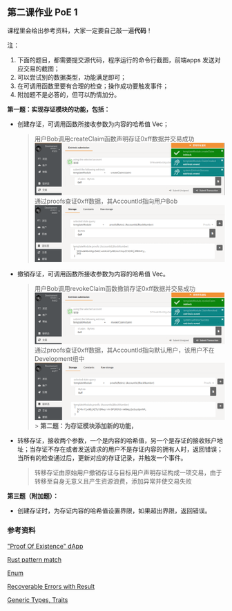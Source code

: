 ## 第二课作业 PoE 1

课程里会给出参考资料，大家一定要自己敲一遍**代码**！

注：

1. 下面的题目，都需要提交源代码，程序运行的命令行截图，前端apps 发送对应交易的截图；
2. 可以尝试别的数据类型，功能满足即可；
3. 在可调用函数里要有合理的检查；操作成功要触发事件；
4. 附加题不是必答的，但可以酌情加分。

**第一题：实现存证模块的功能，包括：**

* 创建存证，可调用函数所接收参数为内容的哈希值 Vec<u8>；

  > 用户Bob调用createClaim函数声明存证0xff数据并交易成功
  ![I0201](I0201.png)
  > 通过proofs查证0xff数据，其AccountId指向用户Bob
  ![I0202](I0202.png)
* 撤销存证，可调用函数所接收参数为内容的哈希值 Vec<u8>。
  > 用户Bob调用revokeClaim函数撤销存证0xff数据并交易成功
  ![I0203](I0203.png)
  > 通过proofs查证0xff数据，其AccountId指向默认用户，该用户不在Development组中
  ![I0204](I0204.png)
                                    >
**第二题：为存证模块添加新的功能，**

* 转移存证，接收两个参数，一个是内容的哈希值，另一个是存证的接收账户地址；当存证不存在或者发送请求的用户不是存证内容的拥有人时，返回错误；当所有的检查通过后，更新对应的存证记录，并触发一个事件。

  > 转移存证由原始用户撤销存证与目标用户声明存证构成一项交易，由于转移至自身无意义且产生资源浪费，添加异常并使交易失败


**第三题（附加题）：**

* 创建存证时，为存证内容的哈希值设置界限，如果超出界限，返回错误。

### 参考资料

["Proof Of Existence" dApp](https://www.substrate.io/tutorials/build-a-dapp/v2.0.0-rc2)

[Rust pattern match](https://doc.rust-lang.org/book/ch18-00-patterns.html)

[Enum](https://doc.rust-lang.org/book/ch06-01-defining-an-enum.html)

[Recoverable Errors with Result](https://doc.rust-lang.org/book/ch09-02-recoverable-errors-with-result.html)

[Generic Types, Traits](https://doc.rust-lang.org/book/ch10-00-generics.html)